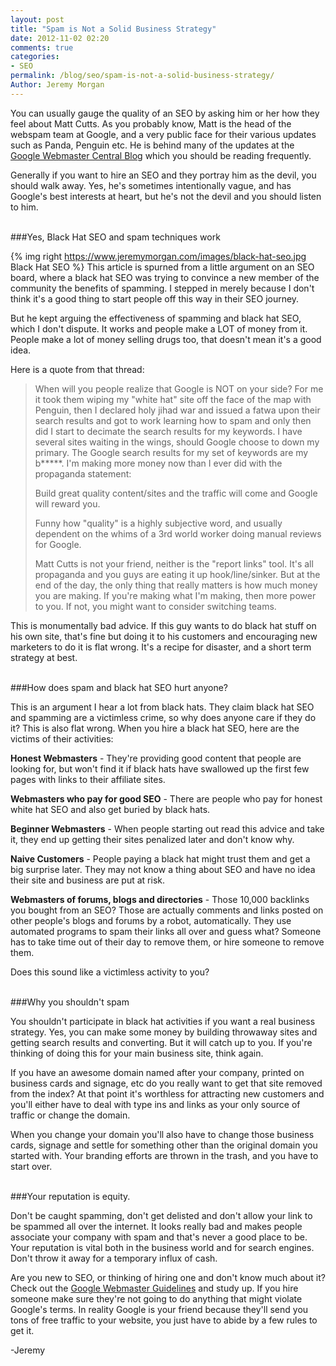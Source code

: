 ```yaml
---
layout: post
title: "Spam is Not a Solid Business Strategy"
date: 2012-11-02 02:20
comments: true
categories:
- SEO
permalink: /blog/seo/spam-is-not-a-solid-business-strategy/
Author: Jeremy Morgan
---
```


You can usually gauge the quality of an SEO by asking him or her how they feel about Matt Cutts. As you probably know, Matt is the head of the webspam team at Google, and a very public face for their various updates such as Panda, Penguin etc. He is behind many of the updates at the <a href="http://googlewebmastercentral.blogspot.com/">Google Webmaster Central Blog</a> which you should be reading frequently. 

Generally if you want to hire an SEO and they portray him as the devil, you should walk away. Yes, he's sometimes intentionally vague, and has Google's best interests at heart, but he's not the devil and you should listen to him. 
<!--more-->
<br />
###Yes, Black Hat SEO and spam techniques work

{% img right https://www.jeremymorgan.com/images/black-hat-seo.jpg Black Hat SEO %} This article is spurned from a little argument on an SEO board, where a black hat SEO was trying to convince a new member of the community the benefits of spamming. I stepped in merely because I don't think it's a good thing to start people off this way in their SEO journey. 

But he kept arguing the effectiveness of spamming and black hat SEO, which I don't dispute. It works and people make a LOT of money from it. People make a lot of money selling drugs too, that doesn't mean it's a good idea. 

Here is a quote from that thread:

>When will you people realize that Google is NOT on your side? For me it took them wiping my "white hat" site off the face of the map with Penguin, then I declared holy jihad war and issued a fatwa upon their search results and got to work learning how to spam and only then did I start to decimate the search results for my keywords. I have several sites waiting in the wings, should Google choose to down my primary. The Google search results for my set of keywords are my b*****. I'm making more money now than I ever did with the propaganda statement:
>
>Build great quality content/sites and the traffic will come and Google will reward you.
>
>Funny how "quality" is a highly subjective word, and usually dependent on the whims of a 3rd world worker doing manual reviews for Google.
>
>Matt Cutts is not your friend, neither is the "report links" tool. It's all propaganda and you guys are eating it up hook/line/sinker. But at the end of the day, the only thing that really matters is how much money you are making. If you're making what I'm making, then more power to you. If not, you might want to consider switching teams.

This is monumentally bad advice. If this guy wants to do black hat stuff on his own site, that's fine but doing it to his customers and encouraging new marketers to do it is flat wrong. It's a recipe for disaster, and a short term strategy at best. 



<br />
###How does spam and black hat SEO hurt anyone? 

This is an argument I hear a lot from black hats. They claim black hat SEO and spamming are a victimless crime, so why does anyone care if they do it? This is also flat wrong. When you hire a black hat SEO, here are the victims of their activities:

**Honest Webmasters** - They're providing good content that people are looking for, but won't find it if black hats have swallowed up the first few pages with links to their affiliate sites. 

**Webmasters who pay for good SEO** - There are people who pay for honest white hat SEO and also get buried by black hats. 

**Beginner Webmasters** - When people starting out read this advice and take it, they end up getting their sites penalized later and don't know why. 

**Naive Customers** - People paying a black hat might trust them and get a big surprise later. They may not know a thing about SEO and have no idea their site and business are put at risk.

**Webmasters of forums, blogs and directories** - Those 10,000 backlinks you bought from an SEO? Those are actually comments and links posted on other people's blogs and forums by a robot, automatically.  They use automated programs to spam their links all over and guess what? Someone has to take time out of their day to remove them, or hire someone to remove them. 

Does this sound like a victimless activity to you? 

<br />
###Why you shouldn't spam

You shouldn't participate in black hat activities if you want a real business strategy. Yes, you can make some money by building throwaway sites and getting search results and converting. But it will catch up to you. If you're thinking of doing this for your main business site, think again. 

If you have an awesome domain named after your company, printed on business cards and signage, etc do you really want to get that site removed from the index? At that point it's worthless for attracting new customers and you'll either have to deal with type ins and links as your only source of traffic or change the domain. 

When you change your domain you'll also have to change those business cards, signage and settle for something other than the original domain you started with. Your branding efforts are thrown in the trash, and you have to start over.

<br />
###Your reputation is equity. 

Don't be caught spamming, don't get delisted and don't allow your link to be spammed all over the internet. It looks really bad and makes people associate your company with spam and that's never a good place to be. Your reputation is vital both in the business world and for search engines. Don't throw it away for a temporary influx of cash. 

Are you new to SEO, or thinking of hiring one and don't know much about it? Check out the <a href="http://support.google.com/webmasters/bin/answer.py?hl=en&answer=35769">Google Webmaster Guidelines</a> and study up. If you hire someone make sure they're not going to do anything that might violate Google's terms. In reality Google is your friend because they'll send you tons of free traffic to your website, you just have to abide by a few rules to get it. 

-Jeremy